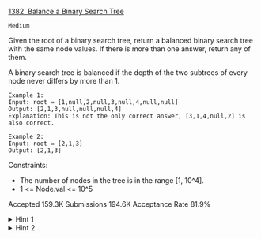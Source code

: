 [1382. Balance a Binary Search Tree](https://leetcode.com/problems/balance-a-binary-search-tree/)

`Medium`

Given the root of a binary search tree, return a balanced binary search tree with the same node values. If there is more than one answer, return any of them.

A binary search tree is balanced if the depth of the two subtrees of every node never differs by more than 1.

```
Example 1:
Input: root = [1,null,2,null,3,null,4,null,null]
Output: [2,1,3,null,null,null,4]
Explanation: This is not the only correct answer, [3,1,4,null,2] is also correct.

Example 2:
Input: root = [2,1,3]
Output: [2,1,3]
``` 

Constraints:

- The number of nodes in the tree is in the range [1, 10^4].
- 1 <= Node.val <= 10^5

Accepted
159.3K
Submissions
194.6K
Acceptance Rate
81.9%

<details>
<summary>Hint 1</summary>

Convert the tree to a sorted array using an in-order traversal.

</details>
<details>
<summary>Hint 2</summary>

Construct a new balanced tree from the sorted array recursively.

</details>
